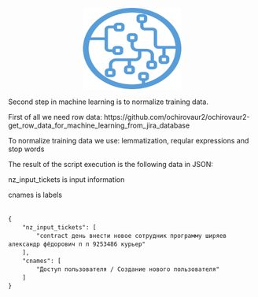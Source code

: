 <p align="center">
  <a href="http://projector.tensorflow.org/">
    <img src="./ml_logo.png" alt="ml_logo" width="200" height="165">
 </a>
</p>

<p>Second step in machine learning is to normalize training data.</p>

<p>First of all we need row data: https://github.com/ochirovaur2/ochirovaur2-get_row_data_for_machine_learning_from_jira_database</p>

<p>To normalize training data we use: lemmatization, reqular expressions and stop words</p>


<p>The result of the script execution is the following data in JSON: </p>
<p></p>
<p>nz_input_tickets is input information </p>
<p>cnames is labels </p>
<code>
{
    "nz_input_tickets": [
        "contract день внести новое сотрудник программу ширяев александр фёдорович п п 9253486 курьер"
    ],
    "cnames": [
        "Доступ пользователя / Создание нового пользователя"
    ]
}
</code>
